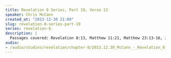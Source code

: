 ```yaml
--- 
title: Revelation 8 Series, Part 19, Verse 13
speaker: Chris McCann
created_at: "2013-12-30 21:00"
slug: revelation-8-series-part-19
series: revelation-8
description: |
  Passages covered: Revelation 8:13, Matthew 11:21, Matthew 23:13-16, Jude 11, Revelation 18:10,16,19, Jeremiah 25:15-18,28-30, Isaiah 24:3-7,15,17.
audio: 
- /audio/studies/revelation/chapter-8/2013.12.30_McCann_-_Revelation_8_Series_Part_19.yaml
---
```

